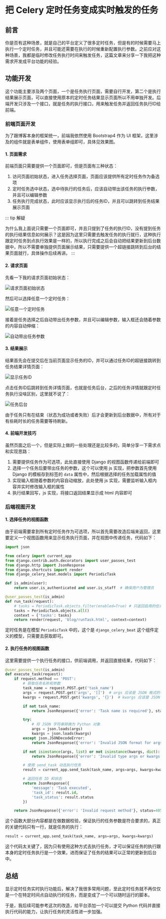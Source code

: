 # 把 Celery 定时任务变成实时触发的任务

## 前言

你是否有这种场景，就是自己的平台定义了很多定时任务，但是有的时候需要马上执行一个定时任务，并且可能还需要在执行的时候重新配置执行参数。之前应对这种场景，我都是临时修改任务执行时间来触发任务，这篇文章来分享一下我把这种需求开发成平台功能的经验。

## 功能开发

这个功能主要涉及两个页面，一个是任务执行页面，需要自行开发，第二个是执行结果展示页面，可以直接使用原本的定时任务结果显示页面所以不用单独开发。后端开发只涉及一个接口，就是任务的执行接口，用来触发任务并返回任务执行ID给前端。

### 前端页面开发

为了跟博客本身的框架统一，前端我依然使用 Bootstrap4 作为 UI 框架，这里涉及的组件就是表单组件，使用表单组即可，具体见效果图。

#### 1. 页面需求

前端页面只需要提供一个页面即可，但是页面有三种状态：

1. 访问页面初始状态，进入任务选择页面，页面应该提供所有定时任务作为备选项
2. 定时任务选中状态，选中待执行的任务后，应该自动带出该任务的执行参数，并且可以编辑参数
3. 任务执行完成状态，此时应该显示执行后的任务ID，并且可以跳转到任务结果展示页面

::: tip 解疑

为什么我上面说只需要一个页面即可，并且只提到了任务的执行ID，没有提到任务的执行结果信息如何展示？这是因为这里只需要去触发任务的执行就行，这种执行跟定时任务到点执行效果是一样的，所以执行完成之后会自动把结果更新到后台数据中，所以不需要单独提供页面展示结果，只需要提供一个超链接跳转到后台的结果页面就行，具体操作后续再讲。
:::

#### 2. 请求页面

先看一下我的请求页面初始状态：

![请求页面初始状态](https://cdn.jsdelivr.net/gh/Hopetree/blog-img@main/2024/202409271456320.webp)

然后可以选择任意一个定时任务：

![任意一个定时任务](https://cdn.jsdelivr.net/gh/Hopetree/blog-img@main/2024/202409271456321.webp)

接着是任务选择之后自动带出任务参数，并且可以编辑参数，输入框还会随着参数的内容自动伸缩：

![自动带出任务参数](https://cdn.jsdelivr.net/gh/Hopetree/blog-img@main/2024/202409271456322.webp)

#### 3. 结果展示

结果首先会在提交后在当前页面显示任务的ID，并可以通过任务ID的超链接跳转到任务结果详情页面：

![显示任务ID](https://cdn.jsdelivr.net/gh/Hopetree/blog-img@main/2024/202409271456323.webp)

点击任务ID后跳转到任务详情页面，也就是任务后台，之后的任务详情就跟定时任务执行没啥区别，这里就不说了：

![任务后台](https://cdn.jsdelivr.net/gh/Hopetree/blog-img@main/2024/202409271508776.png)

由于任务只有在结束（状态为成功或者失败）后才会更新到后台数据中，所有对于有些耗时长的任务需要等待刷新。


#### 4. 前端开发技巧

虽然页面之后一个，但是实际上做的一些处理还是比较多的，简单分享一下需求点和实现思路：

1. 需要提供任务作为可选项，此处直接使用 Django 的视图函数传递给前端即可
2. 选择一个任务后要带出任务的参数，这个可以使用 js 实现，把参数首先使用 Django 的模板存到标签的 `data` 属性中，然后根据选择的任务加载属性的值
3. 实现输入框随着参数的内容自动缩放，此处使用 js 实现，需要监听输入框内容并实时修改输入框的属性
4. 执行结果回写，js 实现，将接口返回结果显示成 html 内容即可


### 后端视图开发

#### 1. 选择任务的视图函数

由于前端需要拿到所有定时任务作为可选项，所以首先需要改造后端来返回，这里要定义一个视图函数用来显示任务执行页面，并在视图中传递任务，代码如下：

```python
import json

from celery import current_app
from django.contrib.auth.decorators import user_passes_test
from django.http import JsonResponse
from django.shortcuts import render
from django_celery_beat.models import PeriodicTask

def is_admin(user):
    return user.is_authenticated and user.is_staff  # 确保用户为管理员

@user_passes_test(is_admin)
def run_task(request):
    # tasks = PeriodicTask.objects.filter(enabled=True) # 只返回启用的任务
    tasks = PeriodicTask.objects.all()
    context = {'tasks': tasks}
    return render(request, 'blog/runTask.html', context=context)
```

定时任务是在模型 `PeriodicTask` 中的，这个是 `django_celery_beat` 这个组件定义的模型，只需要去获取即可。

#### 2. 执行任务的视图函数

这里需要提供一个执行任务的接口，供前端调用，并返回直接结果，代码如下：

```python
@user_passes_test(is_admin)
def execute_task(request):
    if request.method == 'POST':
        # 获取任务名称和参数
        task_name = request.POST.get('task_name')
        args = request.POST.get('args', '[]')  # args 应该是 JSON 格式的字符串
        kwargs = request.POST.get('kwargs', '{}')  # kwargs 应该是 JSON 格式的字符串

        if not task_name:
            return JsonResponse({'error': 'Task name is required'}, status=400)

        try:
            # 将 JSON 字符串转换为 Python 对象
            args = json.loads(args)
            kwargs = json.loads(kwargs)
        except json.JSONDecodeError:
            return JsonResponse({'error': 'Invalid JSON format for args or kwargs'}, status=400)

        if not isinstance(args, list) or not isinstance(kwargs, dict):
            return JsonResponse({'error': 'Invalid type args or kwargs'}, status=400)

        # 使用 send_task 动态执行任务
        result = current_app.send_task(task_name, args=args, kwargs=kwargs)

        # 返回任务 ID 和状态
        return JsonResponse({
            'message': 'Task executed',
            'task_id': result.id,
            'task_status': result.status
        })

    return JsonResponse({'error': 'Invalid request method'}, status=405)

```

这个函数大部分内容都是在做数据校验，保证执行的任务参数是符合要求的，真正的关键代码只有一行，就是任务的执行：

```python
result = current_app.send_task(task_name, args=args, kwargs=kwargs)
```

这个代码太关键了，因为只有使用这种方式去执行任务，才可以保证任务的执行跟本身的定时任务执行是一个效果，进而保证了任务的结果可以正常的更新到后台中。

## 总结

显示定时任务实时执行功能后，解决了我很多常用问题，至此定时任务就不再仅仅是一个在特定时间点自动执行的任务，而是变成了一个可以随时运行的脚本。

于是，我后续可能参考这次的改造，给平台添加一个可以提交 Python 代码并直接执行代码的能力，让执行任务的灵活性进一步加强。